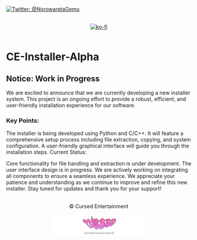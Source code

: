 [![Twitter: @NorowaretaGemu](https://img.shields.io/badge/X-@NorowaretaGemu-blue.svg?style=flat)](https://x.com/NorowaretaGemu)

<br>
<div align="center">
  <a href="https://ko-fi.com/cursedentertainment">
    <img src="https://ko-fi.com/img/githubbutton_sm.svg" alt="ko-fi" style="width: 20%;"/>
  </a>
</div>
  <br>

# CE-Installer-Alpha

## Notice: Work in Progress
We are excited to announce that we are currently developing a new installer system. This project is an ongoing effort to provide a robust, efficient, and user-friendly installation experience for our software.

### Key Points:

The installer is being developed using Python and C/C++.
It will feature a comprehensive setup process including file extraction, copying, and system configuration.
A user-friendly graphical interface will guide you through the installation steps.
Current Status:

Core functionality for file handling and extraction is under development.
The user interface design is in progress.
We are actively working on integrating all components to ensure a seamless experience.
We appreciate your patience and understanding as we continue to improve and refine this new installer. Stay tuned for updates and thank you for your support!

<br>
<div align="center">
© Cursed Entertainment
</div>
<br>
<div align="center">
<a href="https://cursed-entertainment.itch.io/" target="_blank">
    <img src="https://github.com/CursedPrograms/cursedentertainment/raw/main/images/logos/logo-wide-grey.png"
        alt="CursedEntertainment Logo" style="width:250px;">
</a>
</div>

